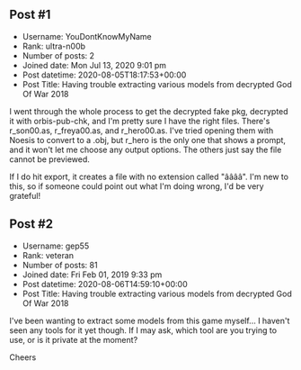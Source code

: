 ## Post #1
- Username: YouDontKnowMyName
- Rank: ultra-n00b
- Number of posts: 2
- Joined date: Mon Jul 13, 2020 9:01 pm
- Post datetime: 2020-08-05T18:17:53+00:00
- Post Title: Having trouble extracting various models from decrypted God Of War 2018

I went through the whole process to get the decrypted fake pkg, decrypted it with orbis-pub-chk, and I'm pretty sure I have the right files. There's r_son00.as, r_freya00.as, and r_hero00.as. I've tried opening them with Noesis to convert to a .obj, but r_hero is the only one that shows a prompt, and it won't let me choose any output options. The others just say the file cannot be previewed.



If I do hit export, it creates a file with no extension called "ââââ". I'm new to this, so if someone could point out what I'm doing wrong, I'd be very grateful!
## Post #2
- Username: gep55
- Rank: veteran
- Number of posts: 81
- Joined date: Fri Feb 01, 2019 9:33 pm
- Post datetime: 2020-08-06T14:59:10+00:00
- Post Title: Having trouble extracting various models from decrypted God Of War 2018

I've been wanting to extract some models from this game myself... I haven't seen any tools for it yet though. If I may ask, which tool are you trying to use, or is it private at the moment?

Cheers

